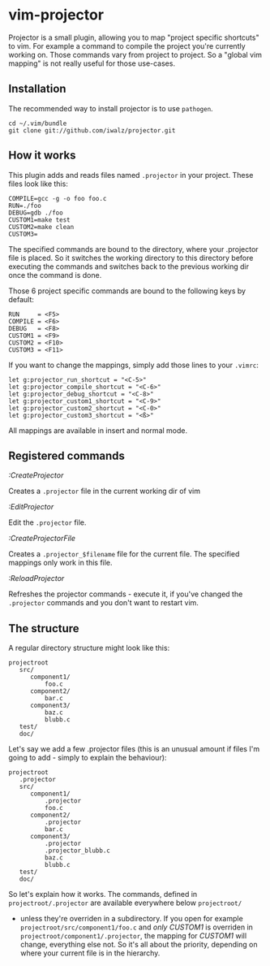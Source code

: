 vim-projector
=============

Projector is a small plugin, allowing you to map "project specific shortcuts" to vim. 
For example a command to compile the project you're currently working on. Those commands vary from project to 
project. So a "global vim mapping" is not really useful for those use-cases. 

Installation
------------

The recommended way to install projector is to use `pathogen`.

```
cd ~/.vim/bundle
git clone git://github.com/iwalz/projector.git
```

How it works
------------

This plugin adds and reads files named `.projector` in your project. These files look like this:

```
COMPILE=gcc -g -o foo foo.c
RUN=./foo
DEBUG=gdb ./foo
CUSTOM1=make test
CUSTOM2=make clean
CUSTOM3=
```

The specified commands are bound to the directory, where your .projector file is placed. So it switches the working
directory to this directory before executing the commands and switches back to the previous working dir once the command is done.

Those 6 project specific commands are bound to the following keys by default:

```
RUN     = <F5>
COMPILE = <F6>
DEBUG   = <F8>
CUSTOM1 = <F9>
CUSTOM2 = <F10>
CUSTOM3 = <F11>
```

If you want to change the mappings, simply add those lines to your `.vimrc`:

```
let g:projector_run_shortcut = "<C-5>"
let g:projector_compile_shortcut = "<C-6>"
let g:projector_debug_shortcut = "<C-8>"
let g:projector_custom1_shortcut = "<C-9>"
let g:projector_custom2_shortcut = "<C-0>"
let g:projector_custom3_shortcut = "<ß>"
```

All mappings are available in insert and normal mode. 

Registered commands
-------------------

*:CreateProjector*

Creates a `.projector` file in the current working dir of vim

*:EditProjector*

Edit the `.projector` file.

*:CreateProjectorFile*

Creates a `.projector_$filename` file for the current file. The specified mappings only work in this file.

*:ReloadProjector*

Refreshes the projector commands - execute it, if you've changed the `.projector` commands and you don't want to restart vim.

The structure
-------------

A regular directory structure might look like this:

```
projectroot
   src/
      component1/
          foo.c
      component2/
          bar.c
      component3/
          baz.c
          blubb.c
   test/
   doc/
```

Let's say we add a few .projector files (this is an unusual amount if files I'm going to add - simply to explain the behaviour):

```
projectroot
   .projector
   src/
      component1/
          .projector
          foo.c
      component2/
          .projector
          bar.c
      component3/
          .projector
          .projector_blubb.c
          baz.c
          blubb.c
   test/
   doc/
```

So let's explain how it works. The commands, defined in `projectroot/.projector` are available everywhere below `projectroot/`
- unless they're overriden in a subdirectory. If you open for example `projectroot/src/component1/foo.c` and _only_ *CUSTOM1* is overriden
in `projectroot/component1/.projector`, the mapping for *CUSTOM1* will change, everything else not. So it's all about the priority, depending
 on where your current file is in the hierarchy.
